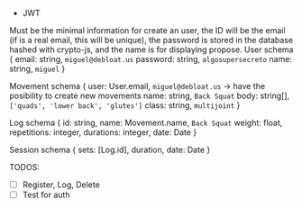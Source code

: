 - JWT

Must be the minimal information for create an user, the ID will be the email (if is a real email, this will be unique), the password is stored in the database hashed with crypto-js, and the name is for displaying propose.
User schema {
	email: string, `miguel@debloat.us`
	password: string, `algosupersecreto`
	name: string, `miguel`
}


Movement schema {
	user: User.email, `miguel@debloat.us` -> have the posibility to create new movements
	name: string, `Back Squat`
	body: string[], `['quads', 'lower back', 'glutes']`
	class: string, `multijoint`
}

Log schema {
	id: string,
	name: Movement.name, `Back Squat`
	weight: float,
	repetitions: integer,
	durations: integer,
	date: Date
}

Session schema {
	sets: [Log.id], 
	duration,
	date: Date
}

TODOS:

- [ ] Register, Log, Delete
- [ ] Test for auth
